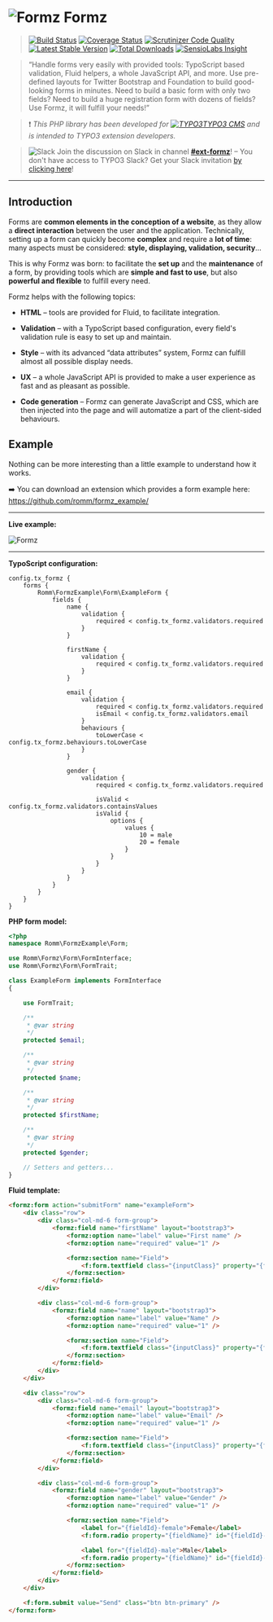 # ![Formz](Documentation/Images/formz-icon@medium.png) Formz

> [![Build Status](https://travis-ci.org/romm/formz.svg?branch=master)](https://travis-ci.org/romm/formz) [![Coverage Status](https://coveralls.io/repos/github/romm/formz/badge.svg?branch=master)](https://coveralls.io/github/romm/formz?branch=master) [![Scrutinizer Code Quality](https://scrutinizer-ci.com/g/romm/formz/badges/quality-score.png?b=master)](https://scrutinizer-ci.com/g/romm/formz/?branch=master) [![Latest Stable Version](https://poser.pugx.org/romm/formz/v/stable)](https://packagist.org/packages/romm/formz) [![Total Downloads](https://poser.pugx.org/romm/formz/downloads)](https://packagist.org/packages/romm/formz) [![SensioLabs Insight](https://img.shields.io/sensiolabs/i/9ec58fe3-3e6c-4524-82bd-b6e2a14824a2.svg)](https://insight.sensiolabs.com/projects/9ec58fe3-3e6c-4524-82bd-b6e2a14824a2)

> “Handle forms very easily with provided tools: TypoScript based validation, Fluid helpers, a whole JavaScript API, and more. Use pre-defined layouts for Twitter Bootstrap and Foundation to build good-looking forms in minutes. Need to build a basic form with only two fields? Need to build a huge registration form with dozens of fields? Use Formz, it will fulfill your needs!”

> :heavy_exclamation_mark: *This PHP library has been developed for [![TYPO3](Resources/Public/Images/typo3-icon.png)TYPO3 CMS](https://typo3.org) and is intended to TYPO3 extension developers.*

> ![Slack](Documentation/Images/slack-icon.png) Join the discussion on Slack in channel [**#ext-formz**](https://typo3.slack.com/messages/ext-formz)! – You don't have access to TYPO3 Slack? Get your Slack invitation [by clicking here](https://forger.typo3.org/slack)!

---

## Introduction

Forms are **common elements in the conception of a website**, as they allow a **direct interaction** between the user and the application. Technically, setting up a form can quickly become **complex** and require a **lot of time**: many aspects must be considered: **style, displaying, validation, security**…

This is why Formz was born: to facilitate the **set up** and the **maintenance** of a form, by providing tools which are **simple and fast to use**, but also **powerful and flexible** to fulfill every need.

Formz helps with the following topics:

- **HTML** – tools are provided for Fluid, to facilitate integration.

- **Validation** – with a TypoScript based configuration, every field's validation rule is easy to set up and maintain.

- **Style** – with its advanced “data attributes” system, Formz can fulfill almost all possible display needs.

- **UX** – a whole JavaScript API is provided to make a user experience as fast and as pleasant as possible.

- **Code generation** – Formz can generate JavaScript and CSS, which are then injected into the page and will automatize a part of the client-sided behaviours.

## Example

Nothing can be more interesting than a little example to understand how it works.

:arrow_right: You can download an extension which provides a form example here: https://github.com/romm/formz_example/

---

**Live example:**

![Formz](Documentation/Images/formz-example.gif)

---

**TypoScript configuration:**

```
config.tx_formz {
    forms {
        Romm\FormzExample\Form\ExampleForm {
            fields {
                name {
                    validation {
                        required < config.tx_formz.validators.required
                    }
                }

                firstName {
                    validation {
                        required < config.tx_formz.validators.required
                    }
                }

                email {
                    validation {
                        required < config.tx_formz.validators.required
                        isEmail < config.tx_formz.validators.email
                    }
                    behaviours {
                        toLowerCase < config.tx_formz.behaviours.toLowerCase
                    }
                }

                gender {
                    validation {
                        required < config.tx_formz.validators.required

                        isValid < config.tx_formz.validators.containsValues
                        isValid {
                            options {
                                values {
                                    10 = male
                                    20 = female
                                }
                            }
                        }
                    }
                }
            }
        }
    }
}
```

**PHP form model:**

```php
<?php
namespace Romm\FormzExample\Form;

use Romm\Formz\Form\FormInterface;
use Romm\Formz\Form\FormTrait;

class ExampleForm implements FormInterface
{

    use FormTrait;

    /**
     * @var string
     */
    protected $email;

    /**
     * @var string
     */
    protected $name;

    /**
     * @var string
     */
    protected $firstName;

    /**
     * @var string
     */
    protected $gender;

    // Setters and getters...
}
```

**Fluid template:**

```html
<formz:form action="submitForm" name="exampleForm">
    <div class="row">
        <div class="col-md-6 form-group">
            <formz:field name="firstName" layout="bootstrap3">
                <formz:option name="label" value="First name" />
                <formz:option name="required" value="1" />

                <formz:section name="Field">
                    <f:form.textfield class="{inputClass}" property="{fieldName}" id="{fieldId}" placeholder="First name" />
                </formz:section>
            </formz:field>
        </div>

        <div class="col-md-6 form-group">
            <formz:field name="name" layout="bootstrap3">
                <formz:option name="label" value="Name" />
                <formz:option name="required" value="1" />

                <formz:section name="Field">
                    <f:form.textfield class="{inputClass}" property="{fieldName}" id="{fieldId}" placeholder="Name" />
                </formz:section>
            </formz:field>
        </div>
    </div>

    <div class="row">
        <div class="col-md-6 form-group">
            <formz:field name="email" layout="bootstrap3">
                <formz:option name="label" value="Email" />
                <formz:option name="required" value="1" />

                <formz:section name="Field">
                    <f:form.textfield class="{inputClass}" property="{fieldName}" id="{fieldId}" placeholder="Email" />
                </formz:section>
            </formz:field>
        </div>

        <div class="col-md-6 form-group">
            <formz:field name="gender" layout="bootstrap3">
                <formz:option name="label" value="Gender" />
                <formz:option name="required" value="1" />

                <formz:section name="Field">
                    <label for="{fieldId}-female">Female</label>
                    <f:form.radio property="{fieldName}" id="{fieldId}-female" value="female" />

                    <label for="{fieldId}-male">Male</label>
                    <f:form.radio property="{fieldName}" id="{fieldId}-male" value="male" />
                </formz:section>
            </formz:field>
        </div>
    </div>

    <f:form.submit value="Send" class="btn btn-primary" />
</formz:form>
```
